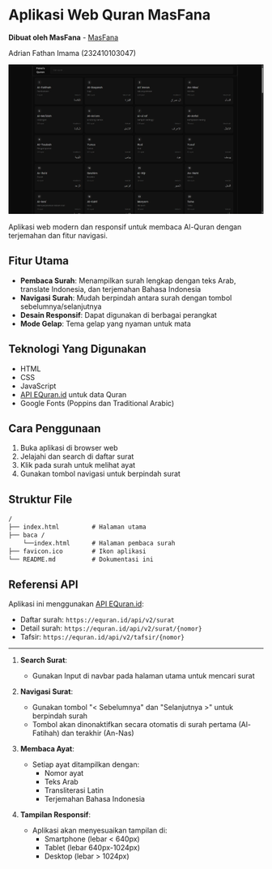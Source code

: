 # Aplikasi Web Quran MasFana
**Dibuat oleh MasFana** - [MasFana](https://github.com/MasFana)

Adrian Fathan Imama (232410103047)

![Image](https://raw.githubusercontent.com/imamamacuuu/FanaImage/main/uploads/screenshot-1742902655296.png)

Aplikasi web modern dan responsif untuk membaca Al-Quran dengan terjemahan dan fitur navigasi.

## Fitur Utama

- **Pembaca Surah**: Menampilkan surah lengkap dengan teks Arab, translate Indonesia, dan terjemahan Bahasa Indonesia
- **Navigasi Surah**: Mudah berpindah antara surah dengan tombol sebelumnya/selanjutnya
- **Desain Responsif**: Dapat digunakan di berbagai perangkat
- **Mode Gelap**: Tema gelap yang nyaman untuk mata

## Teknologi Yang Digunakan

- HTML
- CSS
- JavaScript
- [API EQuran.id](https://equran.id/apidev) untuk data Quran
- Google Fonts (Poppins dan Traditional Arabic)

## Cara Penggunaan

1. Buka aplikasi di browser web
2. Jelajahi dan search di daftar surat
3. Klik pada surah untuk melihat ayat
4. Gunakan tombol navigasi untuk berpindah surat

## Struktur File

```
/
├── index.html         # Halaman utama
├── baca / 
    └──index.html      # Halaman pembaca surah
├── favicon.ico        # Ikon aplikasi
└── README.md          # Dokumentasi ini

```

## Referensi API

Aplikasi ini menggunakan [API EQuran.id](https://equran.id/apidev):

- Daftar surah: `https://equran.id/api/v2/surat`
- Detail surah: `https://equran.id/api/v2/surat/{nomor}`
- Tafsir: `https://equran.id/api/v2/tafsir/{nomor}`

---

1. **Search Surat**:
    - Gunakan Input di navbar pada halaman utama untuk mencari surat
2. **Navigasi Surat**:
   - Gunakan tombol "< Sebelumnya" dan "Selanjutnya >" untuk berpindah surah
   - Tombol akan dinonaktifkan secara otomatis di surah pertama (Al-Fatihah) dan terakhir (An-Nas)

3. **Membaca Ayat**:
   - Setiap ayat ditampilkan dengan:
     - Nomor ayat
     - Teks Arab
     - Transliterasi Latin
     - Terjemahan Bahasa Indonesia

4. **Tampilan Responsif**:
   - Aplikasi akan menyesuaikan tampilan di:
     - Smartphone (lebar < 640px)
     - Tablet (lebar 640px-1024px)
     - Desktop (lebar > 1024px)